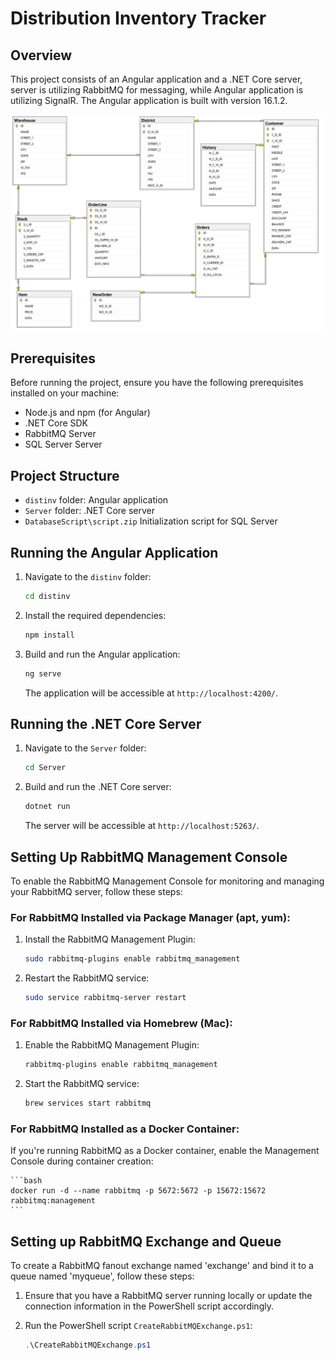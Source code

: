 # Distribution Inventory Tracker

## Overview

This project consists of an Angular application and a .NET Core server, server is utilizing RabbitMQ for messaging, while Angular application is utilizing SignalR. The Angular application is built with version 16.1.2.


![Example Image](Schema.png)

## Prerequisites

Before running the project, ensure you have the following prerequisites installed on your machine:

- Node.js and npm (for Angular)
- .NET Core SDK
- RabbitMQ Server
- SQL Server Server

## Project Structure

- `distinv` folder: Angular application
- `Server` folder: .NET Core server
- `DatabaseScript\script.zip` Initialization script for SQL Server

## Running the Angular Application

1. Navigate to the `distinv` folder:

    ```bash
    cd distinv
    ```

2. Install the required dependencies:

    ```bash
    npm install
    ```

3. Build and run the Angular application:

    ```bash
    ng serve
    ```

   The application will be accessible at `http://localhost:4200/`.

## Running the .NET Core Server

1. Navigate to the `Server` folder:

    ```bash
    cd Server
    ```

2. Build and run the .NET Core server:

    ```bash
    dotnet run
    ```

   The server will be accessible at `http://localhost:5263/`.

## Setting Up RabbitMQ Management Console

To enable the RabbitMQ Management Console for monitoring and managing your RabbitMQ server, follow these steps:

### For RabbitMQ Installed via Package Manager (apt, yum):

1. Install the RabbitMQ Management Plugin:

    ```bash
    sudo rabbitmq-plugins enable rabbitmq_management
    ```

2. Restart the RabbitMQ service:

    ```bash
    sudo service rabbitmq-server restart
    ```

### For RabbitMQ Installed via Homebrew (Mac):

1. Enable the RabbitMQ Management Plugin:

    ```bash
    rabbitmq-plugins enable rabbitmq_management
    ```

2. Start the RabbitMQ service:

    ```bash
    brew services start rabbitmq
    ```

### For RabbitMQ Installed as a Docker Container:

If you're running RabbitMQ as a Docker container, enable the Management Console during container creation:

    ```bash
    docker run -d --name rabbitmq -p 5672:5672 -p 15672:15672 rabbitmq:management
    ```


## Setting up RabbitMQ Exchange and Queue

To create a RabbitMQ fanout exchange named 'exchange' and bind it to a queue named 'myqueue', follow these steps:

1. Ensure that you have a RabbitMQ server running locally or update the connection information in the PowerShell script accordingly.

2. Run the PowerShell script `CreateRabbitMQExchange.ps1`:

   ```powershell
   .\CreateRabbitMQExchange.ps1

